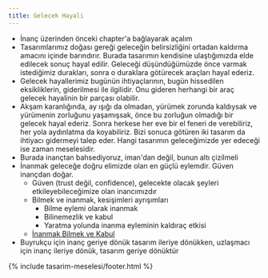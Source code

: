 ```yaml
---
title: Gelecek Hayali
---
```


- İnanç üzerinden önceki chapter'a bağlayarak açalım
- Tasarımlarımız doğası gereği geleceğin belirsizliğini ortadan kaldırma
  amacını içinde barındırır. Burada tasarımın kendisine ulaştığımızda elde
  edilecek sonuç hayal edilir. Geleceği düşündüğümüzde önce varmak istediğimiz
  durakları, sonra o duraklara götürecek araçları hayal ederiz.
- Gelecek hayallerimiz bugünün ihtiyaçlarının, bugün hissedilen eksikliklerin,
  giderilmesi ile ilgilidir. Onu gideren herhangi bir araç gelecek hayalinin
  bir parçası olabilir.
- Akşam karanlığında, ay ışığı da olmadan, yürümek zorunda kaldıysak ve
  yürümenin zorluğunu yaşamışsak, önce bu zorluğun olmadığı bir gelecek hayal
  ederiz. Sonra herkese her eve bir el feneri de verebiliriz, her yola
  aydınlatma da koyabiliriz. Bizi sonuca götüren iki tasarım da ihtiyacı
  gidermeyi talep eder. Hangi tasarımın geleceğimizde yer edeceği ise zaman
  meselesidir.
- Burada inançtan bahsediyoruz, iman'dan değil, bunun altı çizilmeli
- İnanmak geleceğe doğru elimizde olan en güçlü eylemdir. Güven inançdan doğar.
  - Güven (trust değil, confidence), gelecekte olacak şeyleri
    etkileyebileceğimize olan inancımızdır
  - Bilmek ve inanmak, kesişimleri ayrışımları
    - Bilme eylemi olarak inanmak
    - Bilinemezlik ve kabul
    - Yaratma yolunda inanma eyleminin kaldıraç etkisi
  - [İnanmak Bilmek ve Kabul](../../eskizler/inanmak-bilmek-ve-kabul.md)
- Buyrukçu için inanç geriye dönük tasarım ileriye dönükken, uzlaşmacı için
  inanç ileriye dönük, tasarım geriye dönüktür

{% include tasarim-meselesi/footer.html %}

